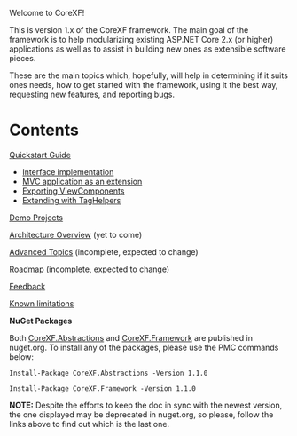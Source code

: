 Welcome to CoreXF!

This is version 1.x of the CoreXF framework. The main goal of the framework is to help modularizing existing ASP.NET Core 2.x (or higher) applications as well as to assist in building new ones as extensible software pieces.

These are the main topics which, hopefully, will help in determining if it suits ones needs, how to get started with the framework, using it the best way, requesting new features, and reporting bugs.

# Contents
[Quickstart Guide](https://github.com/achristov/CoreXF/blob/master/Docs/Quickstart-Guide.md)
- [Interface implementation](https://github.com/achristov/CoreXF/blob/master/Docs/Interface-implementation.md)
- [MVC application as an extension](https://github.com/achristov/CoreXF/blob/master/Docs/MVC-application-as-an-extension.md)
- [Exporting ViewComponents](https://github.com/achristov/CoreXF/blob/master/Docs/Exporting-ViewComponents.md)
- [Extending with TagHelpers](https://github.com/achristov/CoreXF/blob/master/Docs/Extending-with-TagHelpers.md)

[Demo Projects](https://github.com/achristov/CoreXF/Docs/Demo-Projects)

[Architecture Overview](https://github.com/achristov/CoreXF/blob/master/Docs/Architecture-Overview.md) (yet to come)

[Advanced Topics](https://github.com/achristov/CoreXF/blob/master/Docs/Advanced-Topics.md) (incomplete, expected to change)

[Roadmap](https://github.com/achristov/CoreXF/blob/master/Docs/Roadmap.md) (incomplete, expected to change)

[Feedback](https://github.com/achristov/CoreXF/blob/master/Docs/Feedback.md) 

[Known limitations](https://github.com/achristov/CoreXF/blob/master/Docs/Known-limitations.md)

**NuGet Packages**

Both [CoreXF.Abstractions](https://www.nuget.org/packages/CoreXF.Abstractions) and [CoreXF.Framework](https://www.nuget.org/packages/CoreXF.Framework/) are published in nuget.org. To install any of the packages, please use the PMC commands below:

`Install-Package CoreXF.Abstractions -Version 1.1.0`

`Install-Package CoreXF.Framework -Version 1.1.0`

**NOTE:** Despite the efforts to keep the doc in sync with the newest version, the one displayed may be deprecated in nuget.org, so please, follow the links above to find out which is the last one.



